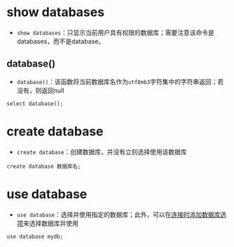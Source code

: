 # show databases

- `show databases`：只显示当前用户具有权限的数据库；需要注意该命令是databases，而不是database。

## database()

- `database()`：该函数将当前数据库名作为`utf8mb3`字符集中的字符串返回；若没有，则返回null

```mysql
select database();
```

# create database

- `create database`：创建数据库，并没有立刻选择使用该数据库

```mysql
create database 数据库名;
```

# use database

- `use database`：选择并使用指定的数据库；此外，可以在<a href="./Shell.md#连接时指定数据库">连接时添加数据库选项</a>来选择数据库并使用

```mysql
use database mydb;
```

